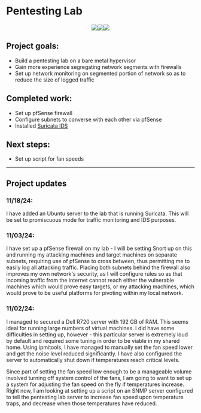 # Pentesting Lab

<p style="text-align: center"><a href = "Projects/index"><img src= "https://img.shields.io/badge/Projects-teal?style=for-the-badge"></a><a href="https://gafabic.github.io"><img src="https://img.shields.io/badge/Home-green?style=for-the-badge"></a><a href = "Writeups/index"><img src = "https://img.shields.io/badge/Writeups-teal?style=for-the-badge"></a></p>

## Project goals:
- Build a pentesting lab on a bare metal hypervisor
- Gain more experience segregating network segments with firewalls
- Set up network monitoring on segmented portion of network so as to reduce the size of logged traffic

## Completed work:
- Set up pfSense firewall
- Configure subnets to converse with each other via pfSense
- Installed <a href = "SuricataIDS">Suricata IDS</a>

## Next steps:
- Set up script for fan speeds

---
## Project updates

### 11/18/24:
I have added an Ubuntu server to the lab that is running Suricata. This will be set to promiscuous mode for traffic monitoring and IDS purposes.

### 11/03/24:
I have set up a pfSense firewall on my lab - I will be setting Snort up on this and running my attacking machines and target machines on separate subnets, requiring use of pfSense to cross between, thus permitting me to easily log all attacking traffic. Placing both subnets behind the firewall also improves my own network's security, as I will configure rules so as that incoming traffic from the internet cannot reach either the vulnerable machines which would prove easy targets, or my attacking machines, which would prove to be useful platforms for pivoting within my local network.

### 11/02/24:
I managed to secured a Dell R720 server with 192 GB of RAM. This seems ideal for running large numbers of virtual machines. I did have some difficulties in setting up, however - this particular server is extremely loud by default and required some tuning in order to be viable in my shared home. Using ipmitools, I have managed to manually set the fan speed lower and get the noise level reduced significantly. I have also configured the server to automatically shut down if temperatures reach critical levels.

Since part of setting the fan speed low enough to be a manageable volume involved turning off system control of the fans, I am going to want to set up a system for adjusting the fan speed on the fly if temperatures increase. Right now, I am looking at setting up a script on an SNMP server configured to tell the pentesting lab server to increase fan speed upon temperature traps, and decrease when those temperatures have reduced.